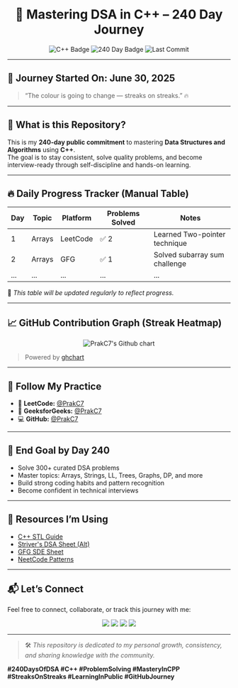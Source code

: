 <h1 align="center">🚀 Mastering DSA in C++ – 240 Day Journey</h1>

<p align="center">
  <img src="https://img.shields.io/badge/Language-C++-blue.svg" alt="C++ Badge"/>
  <img src="https://img.shields.io/badge/Goal-240 Days of DSA-green.svg" alt="240 Day Badge"/>
  <img src="https://img.shields.io/github/last-commit/PrakC7/Mastery-DSA-in-Cpp" alt="Last Commit"/>
</p>

---

## 📅 Journey Started On: **June 30, 2025**

> “The colour is going to change — streaks on streaks.” 🔥

---

## 🧠 What is this Repository?

This is my **240-day public commitment** to mastering **Data Structures and Algorithms** using **C++**.  
The goal is to stay consistent, solve quality problems, and become interview-ready through self-discipline and hands-on learning.

---

## 🔥 Daily Progress Tracker (Manual Table)

| Day | Topic        | Platform     | Problems Solved | Notes                                |
|-----|--------------|--------------|------------------|--------------------------------------|
| 1   | Arrays       | LeetCode     | ✅ 2              | Learned Two-pointer technique        |
| 2   | Arrays       | GFG          | ✅ 1              | Solved subarray sum challenge        |
| ... | ...          | ...          | ...              | ...                                  |

📌 _This table will be updated regularly to reflect progress._

---

## 📈 GitHub Contribution Graph (Streak Heatmap)

<p align="center">
  <img src="https://ghchart.rshah.org/PrakC7" alt="PrakC7's Github chart" />
</p>

> Powered by [ghchart](https://ghchart.rshah.org)

---

## 🔗 Follow My Practice

- 🧩 **LeetCode:** [@PrakC7](https://leetcode.com/PrakC7)
- 📘 **GeeksforGeeks:** [@PrakC7](https://auth.geeksforgeeks.org/user/PrakC7)
- 💻 **GitHub:** [@PrakC7](https://github.com/PrakC7)

---

## 🎯 End Goal by Day 240

- Solve 300+ curated DSA problems
- Master topics: Arrays, Strings, LL, Trees, Graphs, DP, and more
- Build strong coding habits and pattern recognition
- Become confident in technical interviews

---

## 🧰 Resources I’m Using

- [C++ STL Guide](https://cplusplus.com/reference/stl/)
- [Striver's DSA Sheet (Alt)](https://takeuforward.org/interviews/strivers-sde-sheet-top-coding-interview-problems/)
- [GFG SDE Sheet](https://www.geeksforgeeks.org/sde-sheet-a-complete-guide-for-sde-preparation/)
- [NeetCode Patterns](https://neetcode.io/)

---

## 📬 Let’s Connect

Feel free to connect, collaborate, or track this journey with me:

<p align="center">
  <a href="https://leetcode.com/PrakC7"><img src="https://img.shields.io/badge/LeetCode-PrakC7-orange?style=for-the-badge&logo=leetcode" /></a>
  <a href="https://github.com/PrakC7"><img src="https://img.shields.io/badge/GitHub-PrakC7-black?style=for-the-badge&logo=github" /></a>
  <a href="https://auth.geeksforgeeks.org/user/PrakC7"><img src="https://img.shields.io/badge/GFG-PrakC7-darkgreen?style=for-the-badge&logo=geeksforgeeks" /></a>
  <a href="https://www.codechef.com/users/PrakC7"><img src="https://img.shields.io/badge/CodeChef-PrakC7-brown?style=for-the-badge&logo=codechef" /></a>
</p>

---

> 🛠 *This repository is dedicated to my personal growth, consistency, and sharing knowledge with the community.*

**#240DaysOfDSA #C++ #ProblemSolving #MasteryInCPP #StreaksOnStreaks #LearningInPublic #GitHubJourney**
